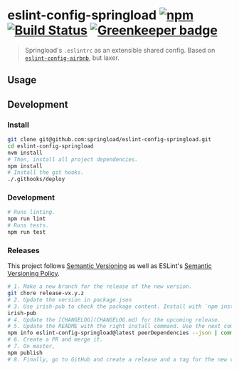 # eslint-config-springload [![npm](https://img.shields.io/npm/v/eslint-config-springload.svg?style=flat-square)](https://www.npmjs.com/package/eslint-config-springload) [![Build Status](https://travis-ci.org/springload/eslint-config-springload.svg?branch=master)](https://travis-ci.org/springload/eslint-config-springload) [![Greenkeeper badge](https://badges.greenkeeper.io/springload/eslint-config-springload.svg)](https://greenkeeper.io/)

> Springload's `.eslintrc` as an extensible shared config. Based on [`eslint-config-airbnb`](https://github.com/airbnb/javascript), but laxer.

## Usage

## Development

### Install

```sh
git clone git@github.com:springload/eslint-config-springload.git
cd eslint-config-springload
nvm install
# Then, install all project dependencies.
npm install
# Install the git hooks.
./.githooks/deploy
```

### Development

```sh
# Runs linting.
npm run lint
# Runs tests.
npm run test
```

### Releases

This project follows [Semantic Versioning](http://semver.org/spec/v2.0.0.html) as well as ESLint's [Semantic Versioning Policy](https://github.com/eslint/eslint#semantic-versioning-policy).

```sh
# 1. Make a new branch for the release of the new version.
git chore release-vx.y.z
# 2. Update the version in package.json
# 3. Use irish-pub to check the package content. Install with `npm install -g` first.
irish-pub
# 4. Update the [CHANGELOG](CHANGELOG.md) for the upcoming release.
# 5. Update the README with the right install command. Use the next command to find out what those are.
npm info eslint-config-springload@latest peerDependencies --json | command sed 's/[\{\},]//g ; s/: /@/g'
# 6. Create a PR and merge it.
# 7. On master,
npm publish
# 8. Finally, go to GitHub and create a release and a tag for the new version.
```
